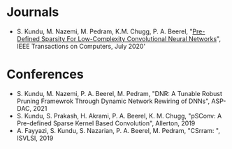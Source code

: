 Journals
========

* S. Kundu, M. Nazemi, M. Pedram, K.M. Chugg, P. A. Beerel, "[Pre-Defined Sparsity For Low-Complexity Convolutional Neural Networks](https://ieeexplore.ieee.org/stamp/stamp.jsp?tp=&arnumber=8988206)", IEEE Transactions on Computers, July 2020'


Conferences
===========
* S. Kundu,  M. Nazemi, P. A. Beerel, M. Pedram, "DNR: A Tunable Robust Pruning Framewrok Through Dynamic Network Rewiring of DNNs", ASP-DAC, 2021
* S. Kundu, S. Prakash, H. Akrami, P. A. Beerel, K. M. Chugg, "pSConv: A Pre-defined Sparse Kernel Based Convolution", Allerton, 2019
* A. Fayyazi, S. Kundu, S. Nazarian, P. A. Beerel, M. Pedram, "CSrram: ", ISVLSI, 2019
